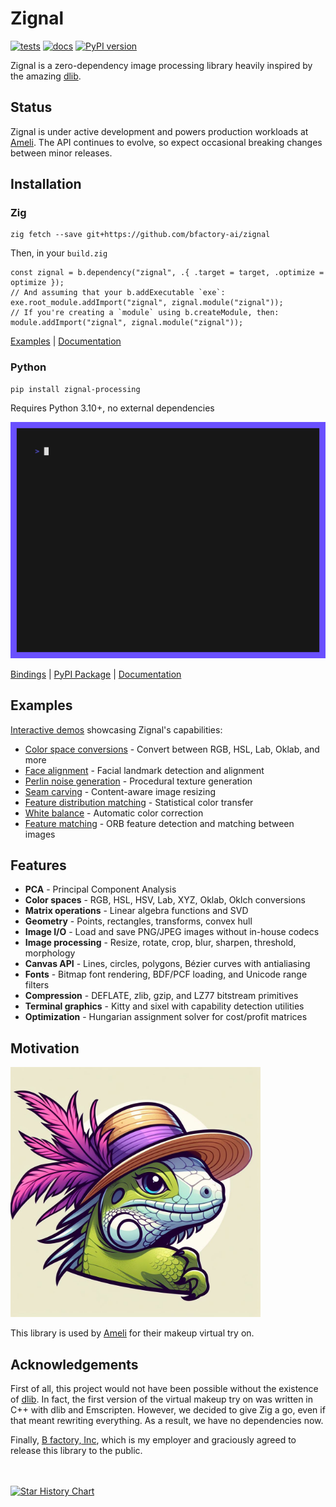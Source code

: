 # Zignal
[![tests](https://github.com/bfactory-ai/zignal/actions/workflows/test.yml/badge.svg)](https://github.com/bfactory-ai/zignal/actions/workflows/test.yml)
[![docs](https://github.com/bfactory-ai/zignal/actions/workflows/documentation.yml/badge.svg)](https://github.com/bfactory-ai/zignal/actions/workflows/documentation.yml)
[![PyPI version](https://badge.fury.io/py/zignal-processing.svg)](https://badge.fury.io/py/zignal-processing)

Zignal is a zero-dependency image processing library heavily inspired by the amazing [dlib](https://dlib.net).

## Status

Zignal is under active development and powers production workloads at [Ameli](https://ameli.co.kr/).
The API continues to evolve, so expect occasional breaking changes between minor releases.

## Installation

### Zig

```console
zig fetch --save git+https://github.com/bfactory-ai/zignal
```

Then, in your `build.zig`
```zig
const zignal = b.dependency("zignal", .{ .target = target, .optimize = optimize });
// And assuming that your b.addExecutable `exe`:
exe.root_module.addImport("zignal", zignal.module("zignal"));
// If you're creating a `module` using b.createModule, then:
module.addImport("zignal", zignal.module("zignal"));
```

[Examples](examples) | [Documentation](https://bfactory-ai.github.io/zignal/)

### Python

```console
pip install zignal-processing
```

Requires Python 3.10+, no external dependencies

<img src="./assets/python_print.gif" width=600>

[Bindings](bindings/python) | [PyPI Package](https://pypi.org/project/zignal-processing/) | [Documentation](https://bfactory-ai.github.io/zignal/python/zignal.html)

## Examples

[Interactive demos](https://bfactory-ai.github.io/zignal/examples) showcasing Zignal's capabilities:

- [Color space conversions](https://bfactory-ai.github.io/zignal/examples/colorspaces.html) - Convert between RGB, HSL, Lab, Oklab, and more
- [Face alignment](https://bfactory-ai.github.io/zignal/examples/face-alignment.html) - Facial landmark detection and alignment
- [Perlin noise generation](https://bfactory-ai.github.io/zignal/examples/perlin-noise.html) - Procedural texture generation
- [Seam carving](https://bfactory-ai.github.io/zignal/examples/seam-carving.html) - Content-aware image resizing
- [Feature distribution matching](https://bfactory-ai.github.io/zignal/examples/fdm.html) - Statistical color transfer
- [White balance](https://bfactory-ai.github.io/zignal/examples/white-balance.html) - Automatic color correction
- [Feature matching](https://bfactory-ai.github.io/zignal/examples/feature_matching.html) - ORB feature detection and matching between images

## Features

- **PCA** - Principal Component Analysis
- **Color spaces** - RGB, HSL, HSV, Lab, XYZ, Oklab, Oklch conversions
- **Matrix operations** - Linear algebra functions and SVD
- **Geometry** - Points, rectangles, transforms, convex hull
- **Image I/O** - Load and save PNG/JPEG images without in-house codecs
- **Image processing** - Resize, rotate, crop, blur, sharpen, threshold, morphology
- **Canvas API** - Lines, circles, polygons, Bézier curves with antialiasing
- **Fonts** - Bitmap font rendering, BDF/PCF loading, and Unicode range filters
- **Compression** - DEFLATE, zlib, gzip, and LZ77 bitstream primitives
- **Terminal graphics** - Kitty and sixel with capability detection utilities
- **Optimization** - Hungarian assignment solver for cost/profit matrices

## Motivation

<img src="https://github.com/bfactory-ai/zignal/blob/master/assets/liza.jpg" width=400>

This library is used by [Ameli](https://ameli.co.kr/) for their makeup virtual try on.

## Acknowledgements

First of all, this project would not have been possible without the existence of [dlib](http://dlib.net).
In fact, the first version of the virtual makeup try on was written in C++ with dlib and Emscripten.
However, we decided to give Zig a go, even if that meant rewriting everything. As a result, we have no dependencies now.

Finally, [B factory, Inc](https://www.bfactory.ai/), which is my employer and graciously agreed to release this library to the public.

<br></br>
[![Star History Chart](https://api.star-history.com/svg?repos=bfactory-ai/zignal&type=Date)](https://www.star-history.com/#bfactory-ai/zignal&Date)
